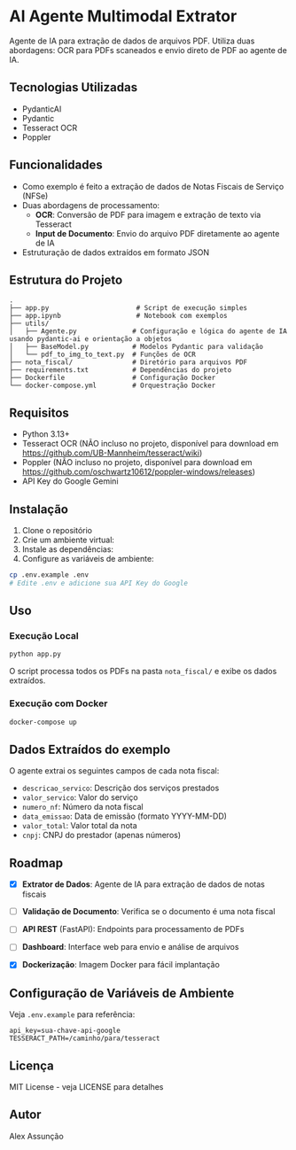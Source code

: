 # AI Agente Multimodal Extrator

Agente de IA para extração de dados de arquivos PDF. Utiliza duas abordagens: OCR para PDFs scaneados e envio direto de PDF ao agente de IA.

## Tecnologias Utilizadas

- PydanticAI
- Pydantic
- Tesseract OCR
- Poppler


## Funcionalidades

- Como exemplo é feito a extração de dados de Notas Fiscais de Serviço (NFSe)
- Duas abordagens de processamento:
  - **OCR**: Conversão de PDF para imagem e extração de texto via Tesseract
  - **Input de Documento**: Envio do arquivo PDF diretamente ao agente de IA
- Estruturação de dados extraídos em formato JSON

## Estrutura do Projeto

```
.
├── app.py                      # Script de execução simples
├── app.ipynb                   # Notebook com exemplos
├── utils/
│   ├── Agente.py              # Configuração e lógica do agente de IA usando pydantic-ai e orientação a objetos
│   ├── BaseModel.py           # Modelos Pydantic para validação
│   └── pdf_to_img_to_text.py  # Funções de OCR
├── nota_fiscal/               # Diretório para arquivos PDF
├── requirements.txt           # Dependências do projeto
├── Dockerfile                 # Configuração Docker
└── docker-compose.yml         # Orquestração Docker
```

## Requisitos

- Python 3.13+
- Tesseract OCR (NÃO incluso no projeto, disponível para download em https://github.com/UB-Mannheim/tesseract/wiki)
- Poppler (NÃO incluso no projeto, disponível para download em https://github.com/oschwartz10612/poppler-windows/releases)
- API Key do Google Gemini

## Instalação

1. Clone o repositório
2. Crie um ambiente virtual:
3. Instale as dependências:
4. Configure as variáveis de ambiente:
```bash
cp .env.example .env
# Edite .env e adicione sua API Key do Google
```

## Uso

### Execução Local

```bash
python app.py
```

O script processa todos os PDFs na pasta `nota_fiscal/` e exibe os dados extraídos.

### Execução com Docker

```bash
docker-compose up
```

## Dados Extraídos do exemplo

O agente extrai os seguintes campos de cada nota fiscal:

- `descricao_servico`: Descrição dos serviços prestados
- `valor_servico`: Valor do serviço
- `numero_nf`: Número da nota fiscal
- `data_emissao`: Data de emissão (formato YYYY-MM-DD)
- `valor_total`: Valor total da nota
- `cnpj`: CNPJ do prestador (apenas números)

## Roadmap

- [x] **Extrator de Dados**: Agente de IA para extração de dados de notas fiscais
- [ ] **Validação de Documento**: Verifica se o documento é uma nota fiscal
- [ ] **API REST** (FastAPI): Endpoints para processamento de PDFs
- [ ] **Dashboard**: Interface web para envio e análise de arquivos
- [x] **Dockerização**: Imagem Docker para fácil implantação


## Configuração de Variáveis de Ambiente

Veja `.env.example` para referência:

```
api_key=sua-chave-api-google
TESSERACT_PATH=/caminho/para/tesseract
```

## Licença

MIT License - veja LICENSE para detalhes

## Autor

Alex Assunção

